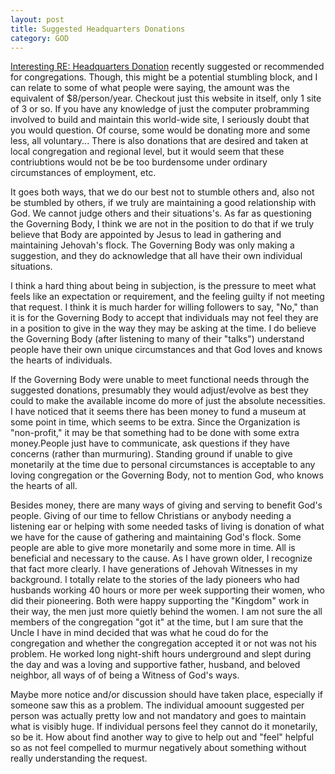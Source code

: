 ```yaml
---
layout: post
title: Suggested Headquarters Donations
category: GOD
---
```


[Interesting RE: Headquarters Donation](https://www.jehovahs-witness.com/topic/5739830511140864/world-wide-work-resolution-doubled-overnight?page=3) recently suggested or recommended for congregations. Though, this might be a potential stumbling block, and I can relate to some of what people were saying, the amount was the equivalent of $8/person/year. Checkout just this website in itself, only 1 site of 3 or so. If you have any knowledge of just the computer probramming involved to build and maintain this world-wide site, I seriously doubt that you would question. Of course, some would be donating more and some less, all voluntary... There is also donations that are desired and taken at local congregation and regional level, but it would seem that these contriubtions would not be be too burdensome under ordinary circumstances of employment, etc.

It goes both ways, that we do our best not to stumble others and, also not be stumbled by others, if we truly  are maintaining a good relationship with God. We cannot judge others and their situations's. As far as questioning the Governing Body, I think we are not in the position to do that if we truly believe that Body are appointed by Jesus to lead in gathering and maintaining Jehovah's flock. The Governing Body was only making a suggestion, and they do acknowledge that all have their own individual situations.

I think a hard thing about being in subjection, is the pressure to meet what feels like an expectation or requirement, and the feeling guilty if not meeting that request. I think it is much harder for willing followers to say, "No," than it is for the Governing Body to accept that individuals may not feel they are in a position to give in the way they may be asking at the time. I do believe the Governing Body (after listening to many of their "talks") understand people have their own unique circumstances and that God loves and knows the hearts of individuals. 

If the Governing Body were unable to meet functional needs through the suggested donations, presumably they would adjust/evolve as best they could to make the available income do more of just the absolute necessities. I have noticed that it seems there has been money to fund a museum at some point in time, which seems to be extra. Since the Organization is "non-profit," it may be that something had to be done with some extra money.People just have to communicate, ask questions if they have concerns (rather than murmuring). Standing ground if unable to give monetarily at the time due to personal circumstances is acceptable to any loving congregation or the Governing Body, not to mention God, who knows the hearts of all.

Besides money, there are many ways of giving and serving to benefit God's people. Giving of our time to fellow Christians or anybody needing a listening ear or helping with some needed tasks of living is donation of what we have for the cause of gathering and maintaining God's flock. Some people are able to give more monetarily and some more in time. All is beneficial and necessary to the cause. As I have grown older, I recognize that fact more clearly. I have generations of Jehovah Witnesses in my background. I totally relate to the stories of the lady pioneers who had husbands working 40 hours or more per week supporting their women, who did their pioneering. Both were happy supporting the "Kingdom" work in their way, the men just more quietly behind the women. I am not sure the all members of the congregation "got it" at the time, but I am sure that the Uncle I have in mind decided that was what he coud do for the congregation and whether the congregation accepted it or not was not his problem. He worked long night-shift hours underground and slept during the day and was a loving and supportive father, husband, and beloved neighbor, all ways of of being a Witness of God's ways. 

Maybe more notice and/or discussion should have taken place, especially if someone saw this as a problem. The individual amoount suggested per person was actually pretty low and not mandatory and goes to maintain what is visibly huge. If individual persons feel they cannot do it monetarily, so be it. How about find another way to give to help out and "feel" helpful so as not feel compelled to murmur negatively about something without really understanding the request.